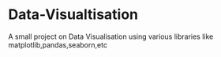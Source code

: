 # Data-Visualtisation
A small project on Data Visualisation using various libraries like matplotlib,pandas,seaborn,etc
